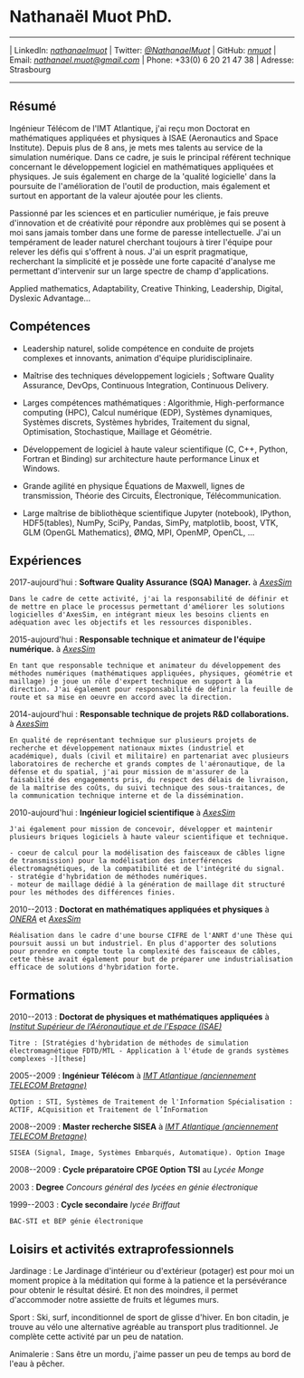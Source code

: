 # Nathanaël Muot PhD.

----

| LinkedIn: *[nathanaelmuot][linkedin]*
| Twitter: *[\@NathanaelMuot][twitter]*
| GitHub: *[nmuot][github]*
| Email: *<nathanael.muot@gmail.com>*
| Phone: +33(0) 6 20 21 47 38
| Adresse: Strasbourg

----


## Résumé

Ingénieur Télécom de l'IMT Atlantique, j'ai reçu mon Doctorat en mathématiques appliquées et physiques à ISAE (Aeronautics and Space Institute). Depuis plus de 8 ans, je mets mes talents au service de la simulation numérique. Dans ce cadre, je suis le principal référent technique concernant le développement logiciel en mathématiques appliquées et physiques. Je suis également en charge de la 'qualité logicielle'  dans la poursuite de l'amélioration de l'outil de production, mais également et surtout en apportant de la valeur ajoutée pour les clients.

Passionné par les sciences et en particulier numérique, je fais preuve d'innovation et de créativité pour répondre aux problèmes qui se posent à moi sans jamais tomber dans une forme de paresse intellectuelle. J'ai un tempérament de leader naturel cherchant toujours à tirer l'équipe pour relever les défis qui s'offrent à nous. J'ai un esprit pragmatique, recherchant la simplicité et je possède une forte capacité d'analyse me permettant d'intervenir sur un large spectre de champ d'applications.

Applied mathematics, Adaptability, Creative Thinking, Leadership, Digital, Dyslexic Advantage...


## Compétences

- Leadership naturel, solide compétence en conduite de projets complexes et innovants, animation d'équipe pluridisciplinaire.
  
- Maîtrise des techniques développement logiciels ; Software Quality Assurance, DevOps, Continuous Integration, Continuous Delivery.
  
- Larges compétences mathématiques : Algorithmie, High-performance computing (HPC), Calcul numérique (EDP), Systèmes dynamiques, Systèmes discrets, Systèmes hybrides, Traitement du signal, Optimisation, Stochastique, Maillage et Géométrie.

<!--
- Connaissance du maillage industriel et open source de la simulation numérique et des enjeux de demain (HPC, cloud, CAD, Visualisation, etc.).
-->

- Développement de logiciel à haute valeur scientifique (C, C++, Python, Fortran et Binding) sur architecture haute performance Linux et Windows.

- Grande agilité en physique Équations de Maxwell, lignes de transmission, Théorie des Circuits, Électronique, Télécommunication.

- Large maîtrise de bibliothèque scientifique Jupyter (notebook), IPython, HDF5(tables), NumPy, SciPy, Pandas, SimPy, matplotlib, boost, VTK, GLM (OpenGL Mathematics), ØMQ, MPI, OpenMP, OpenCL, ...

<!--
(Emacs, Éclipse, QtCreator, Valgrind, gdb, CMake, git, svn, mercurial, ..., MS Visual Studio)
- Latex, Markdown, ReST(Sphinx), LibreOffice, Ms Office
-->

## Expériences


2017-aujourd'hui
:   **Software Quality Assurance (SQA) Manager.** à *[AxesSim][axs]* 

    Dans le cadre de cette activité, j'ai la responsabilité de définir et de mettre en place le processus permettant d'améliorer les solutions logicielles d'AxesSim, en intégrant mieux les besoins clients en adéquation avec les objectifs et les ressources disponibles. 

2015-aujourd'hui
:   **Responsable technique et animateur de l'équipe numérique.** à *[AxesSim][axs]*

    En tant que responsable technique et animateur du développement des méthodes numériques (mathématiques appliquées, physiques, géométrie et maillage) je joue un rôle d'expert technique en support à la direction. J'ai également pour responsabilité de définir la feuille de route et sa mise en oeuvre en accord avec la direction.

2014-aujourd'hui
:   **Responsable technique de projets R&D collaborations.** à *[AxesSim][axs]*

    En qualité de représentant technique sur plusieurs projets de recherche et développement nationaux mixtes (industriel et académique), duals (civil et militaire) en partenariat avec plusieurs laboratoires de recherche et grands comptes de l'aéronautique, de la défense et du spatial, j'ai pour mission de m'assurer de la faisabilité des engagements pris, du respect des délais de livraison, de la maîtrise des coûts, du suivi technique des sous-traitances, de la communication technique interne et de la dissémination.

<!--
* Le projet [Conforme 2][17-20_conforme2] est une montée en TRL du projet [Conforme][13-16_conforme] ; d'une part pour lever les derniers verrous techniques et d'autre part de généraliser l'approche pour répondre aux besoins d'industrialisation. En partenariat avec XLim et Dassault Aviation.
* Le projet [HOROCH][15-18_horoch] (Utilisation des HPC pour l’Optimisation des Radiocommunications des Objets Connectés proches de l’Homme) vise à l'utilisation d'une méthode de Galerkin Discontinus sur architecture massivement parallèle pour la modélisation de l'intéraction onde corps humain. En partenariat avec THALES Communications & Security, Cityzen Sciences, ONERA, IRMA, BodyCap.
* Le projet [Conforme][13-16_conforme] est un projet de R&D en amont permettant une meilleure prise en compte de faisceau de câbles proche des parois pour la CEM en partenariat avec XLim et Dassault Aviation.
* Le projet [GREAT][12-14_great] est un transfert technologique public (ONERA, IRMA) /privé, visant à implémenter un solveur électromagnétique 3D dans le domaine temporel basé sur la méthode de Galerkin Discontinus sur architecture GPU.
-->

2010-aujourd'hui
:   **Ingénieur logiciel scientifique** à *[AxesSim][axs]*

    J'ai également pour mission de concevoir, développer et maintenir plusieurs briques logiciels à haute valeur scientifique et technique.

    - coeur de calcul pour la modélisation des faisceaux de câbles ligne de transmission) pour la modélisation des interférences électromagnétiques, de la compatibilité et de l'intégrité du signal.
    - stratégie d'hybridation de méthodes numériques.
    - moteur de maillage dédié à la génération de maillage dit structuré pour les méthodes des différences finies.

2010--2013
:   **Doctorat en mathématiques appliquées et physiques** à *[ONERA][onera]* et *[AxesSim][axs]*

    Réalisation dans le cadre d'une bourse CIFRE de l'ANRT d'une Thèse qui poursuit aussi un but industriel. En plus d'apporter des solutions pour prendre en compte toute la complexité des faisceaux de câbles, cette thèse avait également pour but de préparer une industrialisation efficace de solutions d'hybridation forte.

<!--
## Speaker

2018
: **Mathématiques de l'innovation** [[2018mathinnov]]

2017 
: **Invité à la 5ème Journée MésoChallenge** [[2017mesochallenge]]

2015 
: **Invité à la 19ème rencontre Math Industrie** [[2015mathindus]]

    HPC dans les entreprises et l’industrie : des outils mathématiques pour tirer profit des nouvelles capacités de calcul scientifique.
-->

## Formations

2010--2013
:   **Doctorat de physiques et mathématiques appliquées** à *[Institut Supérieur de l’Aéronautique et de l’Espace (ISAE)][isae]*

    Titre : [Stratégies d'hybridation de méthodes de simulation électromagnétique FDTD/MTL - Application à l'étude de grands systèmes complexes -][these]

2005--2009
:   **Ingénieur Télécom** à *[IMT Atlantique (anciennement TELECOM Bretagne)][imt]*

    Option : STI, Systèmes de Traitement de l'Information Spécialisation : ACTIF, ACquisition et Traitement de l’InFormation

2008--2009
:   **Master recherche SISEA** à *[IMT Atlantique (anciennement TELECOM Bretagne)][imt]*

    SISEA (Signal, Image, Systèmes Embarqués, Automatique). Option Image

2008--2009
:   **Cycle préparatoire CPGE Option TSI** au *Lycée Monge*

2003
:    **Degree** *Concours général des lycées en génie électronique*

1999--2003
:   **Cycle secondaire** *lycée Briffaut*

    BAC-STI et BEP génie électronique

## Loisirs et activités extraprofessionnels


Jardinage
: Le Jardinage d'intérieur ou d'extérieur (potager) est pour moi un moment propice à la méditation qui forme à la patience et la persévérance pour obtenir le résultat désiré. Et non des moindres, il permet d'accommoder notre assiette de fruits et légumes murs.

Sport
: Ski, surf, inconditionnel de sport de glisse d'hiver. En bon citadin, je trouve au vélo une alternative agréable au transport plus traditionnel. Je complète cette activité par un peu de natation.

Animalerie
: Sans être un mordu, j'aime passer un peu de temps au bord de l'eau à pêcher.

[linkedin]: https://linkedin.com/in/nathanaelmuot
[twitter]: https://twitter.com/NathanaelMuot
[github]: https://github.com/nmuot
[axs]: http://www.axessim.eu/
[these]: http://tel.archives-ouvertes.fr/tel-00841708/
[onera]: http://www.onera.fr/en/demr
[imt]: http://www.imt-atlantique.fr/
[isae]: https://www.isae-supaero.fr/en/

[2018mathinnov]: http://bizzandbuzz.alsace/sessions/mathematiques-de-linnovation/
[2015mathindus]: http://smai.emath.fr/spip.php?article554&amp;amp;amp;amp;amp;amp;amp;amp;amp;amp;lang=fr
[2017mesochallenge]: https://www.calmip.univ-toulouse.fr/spip.php?article559

[17-20_conforme2]: https://www.axessim.fr/projects
[15-18_horoch]: https://www.axessim.fr/projects
[13-16_conforme]: http://www.agence-nationale-recherche.fr/Projet-ANR-12-ASTR-0042
[12-14_great]: https://www.axessim.fr/projects
